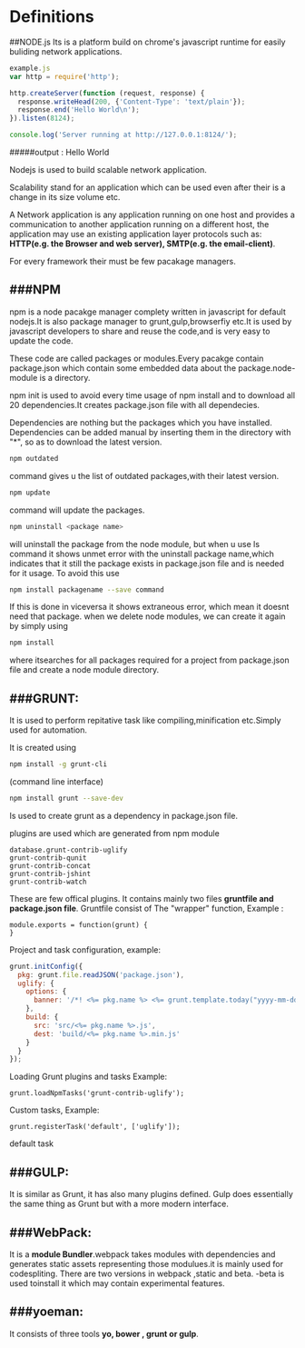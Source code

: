 # Definitions

##NODE.js
Its is a platform build on chrome's javascript runtime for easily buliding network applications.
```javascript
example.js
var http = require('http');

http.createServer(function (request, response) {
  response.writeHead(200, {'Content-Type': 'text/plain'});
  response.end('Hello World\n');
}).listen(8124);

console.log('Server running at http://127.0.0.1:8124/');
```
#####output : Hello World

Nodejs is used to build scalable network application.

Scalability stand for an application which can be used even after their is a change in its size volume etc.

A Network application is any application running on one host and provides a communication to another application running on a different host, the application may use an existing application layer protocols such as: **HTTP(e.g. the Browser and web server), SMTP(e.g. the email-client)**.

For every framework their must be few pacakage managers.

###NPM
--------------------------------
npm is a node pacakge manager complety written in javascript for default nodejs.It is also package manager to grunt,gulp,browserfiy etc.It is used by javascript developers to share and reuse the code,and is very easy to update the code.

These code are called packages or modules.Every pacakge  contain package.json which contain some embedded data about the  package.node-module is a directory.

npm init is used to avoid every time usage of npm install and to download all 20 dependencies.It creates package.json file with all dependecies.

Dependencies are nothing but the packages which you have installed. Dependencies can be added manual by inserting them in the directory with "*", so as to download the latest version.
```sh
npm outdated 
```
command gives u the list of outdated packages,with their latest version.
```sh
npm update 
```
command will update the packages.
```sh
npm uninstall <package name>
```
will uninstall the package from the node module, but when u use ls command it shows unmet error with the uninstall package name,which indicates that it still the package exists in package.json file and is needed for it usage. To avoid this use 
```sh
npm install packagename --save command
```
If this is done in viceversa it shows extraneous error, which mean it doesnt need that package.
when we delete node modules, we can create it again by simply using 
```sh
npm install
```
where itsearches for all packages required for a project from package.json file and create a node module directory.


###GRUNT:
------------------
It is used to perform repitative task like compiling,minification etc.Simply used for automation.

It is created using
```sh
npm install -g grunt-cli
```
(command line interface)
```sh
npm install grunt --save-dev 
```
Is used to create grunt as a dependency in package.json file.

plugins are used which are generated from npm module
```
database.grunt-contrib-uglify
grunt-contrib-qunit
grunt-contrib-concat
grunt-contrib-jshint
grunt-contrib-watch
```
These are few offical plugins.
It contains mainly two files **gruntfile and package.json file**. 
Gruntfile consist of 
The "wrapper" function, 
Example :
``` 
module.exports = function(grunt) {
}
```
Project and task configuration, example: 
```javascript
grunt.initConfig({
  pkg: grunt.file.readJSON('package.json'),
  uglify: {
    options: {
      banner: '/*! <%= pkg.name %> <%= grunt.template.today("yyyy-mm-dd") %> */\n'
    },
    build: {
      src: 'src/<%= pkg.name %>.js',
      dest: 'build/<%= pkg.name %>.min.js'
    }
  }
});
```
Loading Grunt plugins and tasks 
Example:
```
grunt.loadNpmTasks('grunt-contrib-uglify');
```
Custom tasks,
Example:
```
grunt.registerTask('default', ['uglify']); 
```
default task

###GULP:
--------------------
It is similar as Grunt, it has also many plugins defined.
Gulp does essentially the same thing as Grunt but with a more modern interface.

###WebPack:
----------------------
It is a **module Bundler**.webpack takes modules with dependencies and generates static assets representing those modulues.it is mainly used for codespliting.
There are two versions in webpack ,static and beta. -beta is used toinstall it which may contain experimental features.


###yoeman:
-----------------
It consists of three tools
**yo, bower , grunt or gulp**.
